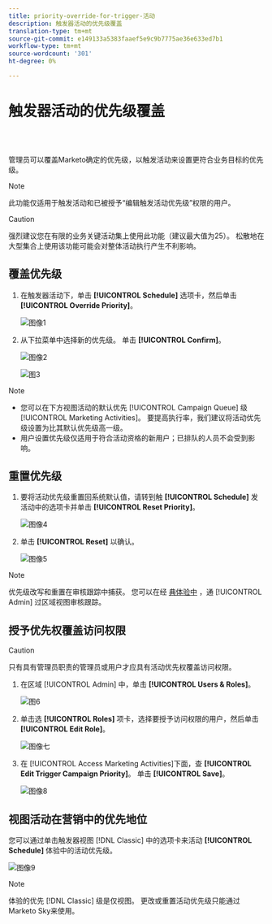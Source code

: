 ```yaml
---
title: priority-override-for-trigger-活动
description: 触发器活动的优先级覆盖
translation-type: tm+mt
source-git-commit: e149133a5383faaef5e9c9b7775ae36e633ed7b1
workflow-type: tm+mt
source-wordcount: '301'
ht-degree: 0%

---
```



# 触发器活动的优先级覆盖

<br> 

管理员可以覆盖Marketo确定的优先级，以触发活动来设置更符合业务目标的优先级。

>[!NOTE]
>
>此功能仅适用于触发活动和已被授予“编辑触发活动优先级”权限的用户。

>[!CAUTION]
>
>强烈建议您在有限的业务关键活动集上使用此功能（建议最大值为25）。 松散地在大型集合上使用该功能可能会对整体活动执行产生不利影响。

## 覆盖优先级

1. 在触发器活动下，单击 **[!UICONTROL Schedule]** 选项卡，然后单击 **[!UICONTROL Override Priority]**。

   ![图像1](/help/sky/assets/smart-campaigns/priority-override-for-trigger-campaigns/priority-override-for-trigger-campaigns-1.png)

1. 从下拉菜单中选择新的优先级。 单击 **[!UICONTROL Confirm]**。

   ![图像2](/help/sky/assets/smart-campaigns/priority-override-for-trigger-campaigns/priority-override-for-trigger-campaigns-2.png)

   ![图3](/help/sky/assets/smart-campaigns/priority-override-for-trigger-campaigns/priority-override-for-trigger-campaigns-3.png)

>[!NOTE]
>
>* 您可以在下方视图活动的默认优先 [!UICONTROL Campaign Queue] 级 [!UICONTROL Marketing Activities]。 要提高执行率，我们建议将活动优先级设置为比其默认优先级高一级。
>* 用户设置优先级仅适用于符合活动资格的新用户；已排队的人员不会受到影响。


## 重置优先级

1. 要将活动优先级重置回系统默认值，请转到触 **[!UICONTROL Schedule]** 发活动中的选项卡并单击 **[!UICONTROL Reset Priority]**。

   ![图像4](/help/sky/assets/smart-campaigns/priority-override-for-trigger-campaigns/priority-override-for-trigger-campaigns-4.png)

1. 单击 **[!UICONTROL Reset]** 以确认。

   ![图像5](/help/sky/assets/smart-campaigns/priority-override-for-trigger-campaigns/priority-override-for-trigger-campaigns-5.png)

>[!NOTE]
>
>优先级改写和重置在审核跟踪中捕获。 您可以在经 [典体验中](https://docs.marketo.com/x/GZ2t) ，通 [!UICONTROL Admin] 过区域视图审核跟踪。

## 授予优先权覆盖访问权限

>[!CAUTION]
>
>只有具有管理员职责的管理员或用户才应具有活动优先权覆盖访问权限。

1. 在区域 [!UICONTROL Admin] 中，单击 **[!UICONTROL Users & Roles]**。

   ![图6](/help/sky/assets/smart-campaigns/priority-override-for-trigger-campaigns/priority-override-for-trigger-campaigns-6.png)

1. 单击选 **[!UICONTROL Roles]** 项卡，选择要授予访问权限的用户，然后单击 **[!UICONTROL Edit Role]**。

   ![图像七](/help/sky/assets/smart-campaigns/priority-override-for-trigger-campaigns/priority-override-for-trigger-campaigns-7.png)

1. 在 [!UICONTROL Access Marketing Activities]下面，查 **[!UICONTROL Edit Trigger Campaign Priority]**。 单击 **[!UICONTROL Save]**。

   ![图像8](/help/sky/assets/smart-campaigns/priority-override-for-trigger-campaigns/priority-override-for-trigger-campaigns-8.png)

## 视图活动在营销中的优先地位

您可以通过单击触发器视图 [!DNL Classic] 中的选项卡来活动 **[!UICONTROL Schedule]** 体验中的活动优先级。

![图像9](/help/sky/assets/smart-campaigns/priority-override-for-trigger-campaigns/priority-override-for-trigger-campaigns-9.png)

>[!NOTE]
>
>体验的优先 [!DNL Classic] 级是仅视图。 更改或重置活动优先级只能通过Marketo Sky来使用。
